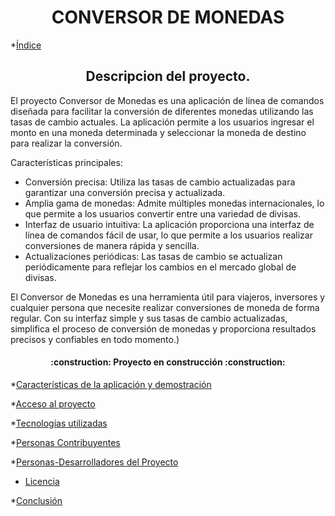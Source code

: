 <h1 align="center"> CONVERSOR DE MONEDAS </h1>

*[Índice](#índice)

<h2 align="center">
Descripcion del proyecto.
</h2>

El proyecto Conversor de Monedas es una aplicación de línea de comandos diseñada para facilitar la conversión de diferentes monedas utilizando las tasas de cambio actuales. La aplicación permite a los usuarios ingresar el monto en una moneda determinada y seleccionar la moneda de destino para realizar la conversión.

Características principales:
- Conversión precisa: Utiliza las tasas de cambio actualizadas para garantizar una conversión precisa y actualizada.
- Amplia gama de monedas: Admite múltiples monedas internacionales, lo que permite a los usuarios convertir entre una variedad de divisas.
- Interfaz de usuario intuitiva: La aplicación proporciona una interfaz de línea de comandos fácil de usar, lo que permite a los usuarios realizar conversiones de manera rápida y sencilla.
- Actualizaciones periódicas: Las tasas de cambio se actualizan periódicamente para reflejar los cambios en el mercado global de divisas.

El Conversor de Monedas es una herramienta útil para viajeros, inversores y cualquier persona que necesite realizar conversiones de moneda de forma regular. Con su interfaz simple y sus tasas de cambio actualizadas, simplifica el proceso de conversión de monedas y proporciona resultados precisos y confiables en todo momento.)

<h4 align="center">
:construction: Proyecto en construcción :construction:
</h4>

*[Características de la aplicación y demostración](#Características-de-la-aplicación-y-demostración)

*[Acceso al proyecto](#acceso-proyecto)

*[Tecnologías utilizadas](#tecnologías-utilizadas)

*[Personas Contribuyentes](#personas-contribuyentes)

*[Personas-Desarrolladores del Proyecto](#personas-desarrolladores)

* [Licencia](#licencia)

*[Conclusión](#conclusión)
